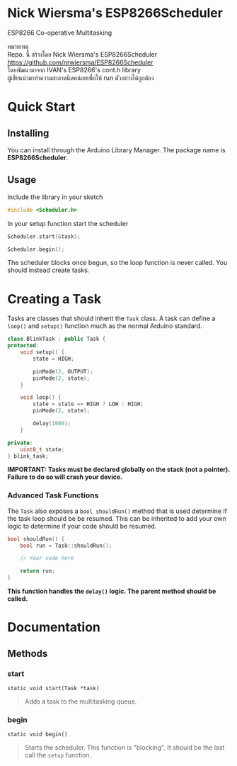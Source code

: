 # Nick Wiersma's ESP8266Scheduler

ESP8266 Co-operative Multitasking  
  
หมายเหตุ   
Repo. นี้ สร้างโดย Nick Wiersma's ESP8266Scheduler  
https://github.com/nrwiersma/ESP8266Scheduler  
โดยพัฒนามาจาก IVAN's ESP8266's cont.h library  
ผู้เขียนนำมาทำความสะอาดนิดหน่อยเพื่อให้ run ตัวอย่างได้ถูกต้อง   

# Quick Start

## Installing

You can install through the Arduino Library Manager. The package name is
**ESP8266Scheduler**.

## Usage

Include the library in your sketch

```cpp
#include <Scheduler.h>
```

In your setup function start the scheduler

```cpp
Scheduler.start(&task);

Scheduler.begin();
```

The scheduler blocks once begun, so the loop function is never called. You should instead create tasks.

# Creating a Task

Tasks are classes that should inherit the ```Task``` class. A task can define a ```loop()``` and ```setup()``` function
much as the normal Arduino standard.

```cpp
class BlinkTask : public Task {
protected:
    void setup() {
        state = HIGH;

        pinMode(2, OUTPUT);
        pinMode(2, state);
    }

    void loop() {
        state = state == HIGH ? LOW : HIGH;
        pinMode(2, state);

        delay(1000);
    }

private:
    uint8_t state;
} blink_task;
```

**IMPORTANT: Tasks must be declared globally on the stack (not a pointer). Failure to do so will crash your device.**

### Advanced Task Functions

The ```Task``` also exposes a ```bool shouldRun()``` method that is used determine if the task loop
should be be resumed. This can be inherited to add your own logic to determine if your code should be resumed.

```cpp
bool shouldRun() {
    bool run = Task::shouldRun();

    // Your code here

    return run;
}
```

**This function handles the ```delay()``` logic. The parent method should be called.**

# Documentation

## Methods

### start
```
static void start(Task *task)
```
> Adds a task to the multitasking queue.

### begin
```
static void begin()
```
> Starts the scheduler. This function is "blocking". It should be the last call the ```setup``` function.
